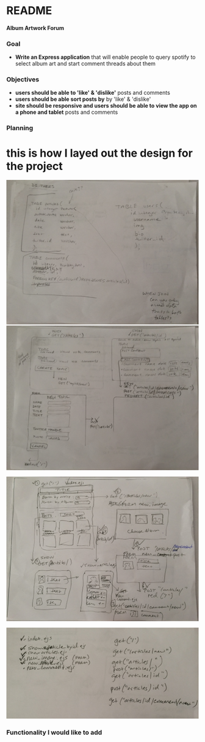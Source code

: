 # README

#### Album Artwork Forum

### Goal
- **Write an Express application** that will enable people to query spotify to select album art and start comment threads about them

### Objectives

- **users should be able to 'like' & 'dislike'** posts and comments
- **users should be able sort posts by** by 'like' & 'dislike'
- **site should be responsive and users should be able to view the app on a phone and tablet** posts and comments

### Planning
# this is how I layed out the design for the project

![./planning1.jpg](./planning1.jpg)
![./planning2.jpg](./planning2.jpg)

![./planning3.jpg](./planning3.jpg)

![./planning4.jpg](./planning4.jpg)


### Functionality I would like to add
